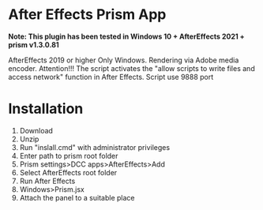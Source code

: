 # After Effects Prism App

**Note: This plugin has been tested in Windows 10 + AfterEffects 2021 + prism v1.3.0.81**

AfterEffects 2019 or higher
Only Windows.
Rendering via Adobe media encoder.
Attention!!! The script activates the "allow scripts to write files and access network" function in After Effects.
Script use 9888 port

# Installation
1. Download
2. Unzip
3. Run "inslall.cmd" with administrator privileges
4. Enter path to prism root folder
5. Prism settings>DCC apps>AfterEffects>Add
6. Select AfterEffects root folder
7. Run After Effects
8. Windows>Prism.jsx
9. Attach the panel to a suitable place

